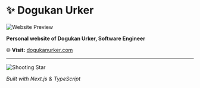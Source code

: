 # ✨ Dogukan Urker

![Website Preview](public/ogImage.png)

**Personal website of Dogukan Urker, Software Engineer**

🌐 **Visit:** [dogukanurker.com](https://dogukanurker.com)

---

![Shooting Star](public/shooting-star-bg-desktop.png)

*Built with Next.js & TypeScript* 